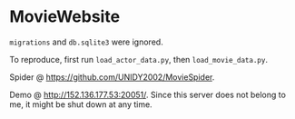 # MovieWebsite

`migrations` and `db.sqlite3` were ignored.

To reproduce, first run `load_actor_data.py`, then `load_movie_data.py`.

Spider @ https://github.com/UNIDY2002/MovieSpider.

Demo @ http://152.136.177.53:20051/. Since this server does not belong to me, it might be shut down at any time. 